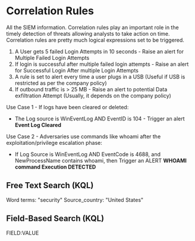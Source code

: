 # Correlation Rules
All the SIEM information.
Correlation rules play an important role in the timely detection of threats allowing analysts to take action on time. Correlation rules are pretty much logical expressions set to be triggered.

1. A User gets 5 failed Login Attempts in 10 seconds - Raise an alert for Multiple Failed Login Attempts
2. If login is successful after multiple failed login attempts - Raise an alert for Successful Login After multiple Login Attempts
3. A rule is set to alert every time a user plugs in a USB (Useful if USB is restricted as per the company policy)
4. If outbound traffic is > 25 MB - Raise an alert to potential Data exfiltration Attempt (Usually, it depends on the company policy)


Use Case 1 - If logs have been cleared or deleted:
- The Log source is WinEventLog AND EventID is 104 - Trigger an alert **Event Log Cleared**

Use Case 2 - Adversaries use commands like whoami after the exploitation/privilege escalation phase:
- If Log Source is WinEventLog AND EventCode is 4688, and NewProcessName contains whoami, then Trigger an ALERT **WHOAMI command Execution DETECTED**


## **Free Text Search (KQL)**
Word terms: "security"
Source_country: "United States"

## **Field-Based Search (KQL)**
FIELD:VALUE


